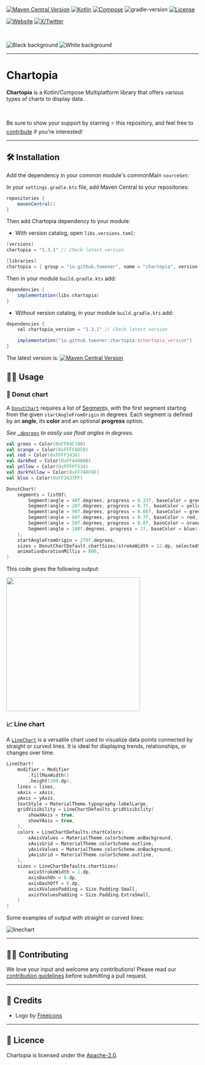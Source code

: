 [![Maven Central Version](https://img.shields.io/maven-central/v/io.github.tweener/chartopia?color=orange)](https://central.sonatype.com/artifact/io.github.tweener/chartopia)
[![Kotlin](https://img.shields.io/badge/kotlin-2.1.0-blue.svg?logo=kotlin)](http://kotlinlang.org)
[![Compose](https://img.shields.io/badge/compose-1.7.3-blue.svg?logo=jetpackcompose)](https://www.jetbrains.com/lp/compose-multiplatform)
![gradle-version](https://img.shields.io/badge/gradle-8.11.1-blue?logo=gradle)
[![License](https://img.shields.io/badge/License-Apache%202.0-green.svg)](https://opensource.org/licenses/Apache-2.0)

[![Website](https://img.shields.io/badge/Author-vivienmahe.com-purple)](https://vivienmahe.com/)
[![X/Twitter](https://img.shields.io/twitter/follow/VivienMahe)](https://twitter.com/VivienMahe)

<br>

![Black background](https://github.com/user-attachments/assets/5f4e807b-3d98-4049-9574-a1d097e3e4c8#gh-dark-mode-only)
![White background](https://github.com/user-attachments/assets/c01de8b6-b96f-4d81-8429-5d74b4a32d67#gh-light-mode-only)

---

# Chartopia

**Chartopia** is a Kotlin/Compose Multiplatform library that offers various types of charts to display data.

<br>

Be sure to show your support by starring ⭐️ this repository, and feel free to [contribute](#-contributing) if you're interested!

---

## 🛠️ Installation

Add the dependency in your common module's commonMain `sourceSet`:

In your `settings.gradle.kts` file, add Maven Central to your repositories:
```Groovy
repositories {
    mavenCentral()
}
```

Then add Chartopia dependency to your module:

- With version catalog, open `libs.versions.toml`:
```Groovy
[versions]
chartopia = "1.3.1" // Check latest version

[libraries]
chartopia = { group = "io.github.tweener", name = "chartopia", version.ref = "chartopia" }
```

Then in your module `build.gradle.kts` add:
```Groovy
dependencies {
    implementation(libs.chartopia)
}
```

- Without version catalog, in your module `build.gradle.kts` add:
```Groovy
dependencies {
    val chartopia_version = "1.3.1" // Check latest version

    implementation("io.github.tweener:chartopia:$chartopia_version")
}
```

The latest version is: [![Maven Central Version](https://img.shields.io/maven-central/v/io.github.tweener/chartopia?color=orange)](https://central.sonatype.com/artifact/io.github.tweener/chartopia)

## 🧑‍💻 Usage

### 🍩 Donut chart
A [`DonutChart`](https://github.com/Tweener/chartopia/blob/main/chartopia/src/commonMain/kotlin/com/tweener/chartopia/type/donut/DonutChart.kt) requires a list of [Segment](https://github.com/Tweener/chartopia/blob/main/chartopia/src/commonMain/kotlin/com/tweener/chartopia/type/donut/model/Segment.kt)s, with the first segment starting from the given `startAngleFromOrigin` in degrees.
Each segment is defined by an **angle**, its **color** and an optional **progress** option.

_See [`.degrees`](https://github.com/Tweener/KMPKit/blob/main/kmpkit/src/commonMain/kotlin/com/tweener/kmpkit/kotlinextensions/FloatExtensions.kt#L15) to easily use float angles in degrees._ 

```Kotlin
val green = Color(0xFF04C700)
val orange = Color(0xFFFF8850)
val red = Color(0xFFFF3434)
val darkRed = Color(0xFFA40000)
val yellow = Color(0xFFFFF534)
val darkYellow = Color(0xFF746F0E)
val blue = Color(0xFF3437FF)

DonutChart(
    segments = listOf(
        Segment(angle = 40f.degrees, progress = 0.33f, baseColor = green),
        Segment(angle = 20f.degrees, progress = 0.7f, baseColor = yellow, backgroundColor = darkYellow),
        Segment(angle = 90f.degrees, progress = 0.66f, baseColor = green),
        Segment(angle = 60f.degrees, progress = 0.7f, baseColor = red, backgroundColor = darkRed),
        Segment(angle = 50f.degrees, progress = 0.8f, baseColor = orange),
        Segment(angle = 100f.degrees, progress = 1f, baseColor = blue),
    ),
    startAngleFromOrigin = 270f.degrees,
    sizes = DonutChartDefault.chartSizes(strokeWidth = 12.dp, selectedStrokeWidth = 22.dp),
    animationDurationMillis = 800,
)
```
This code gives the following output:

<img src="https://github.com/Tweener/chartopia/assets/596985/9b1a82dd-6358-4d6e-af2c-cbb3bfe67258" width="350">

### 📈 Line chart
A [`LineChart`](https://github.com/Tweener/chartopia/blob/main/chartopia/src/commonMain/kotlin/com/tweener/chartopia/type/line/LineChart.kt) is a versatile chart used to visualize data points connected by straight or curved lines. It is ideal for displaying trends, relationships, or changes over time.

```Kotlin
LineChart(
    modifier = Modifier
        .fillMaxWidth()
        .height(200.dp),
    lines = lines,
    xAxis = xAxis,
    yAxis = yAxis,
    textStyle = MaterialTheme.typography.labelLarge,
    gridVisibility = LineChartDefaults.gridVisibility(
        showXAxis = true,
        showYAxis = true,
    ),
    colors = LineChartDefaults.chartColors(
        xAxisValues = MaterialTheme.colorScheme.onBackground,
        xAxisGrid = MaterialTheme.colorScheme.outline,
        yAxisValues = MaterialTheme.colorScheme.onBackground,
        yAxisGrid = MaterialTheme.colorScheme.outline,
    ),
    sizes = LineChartDefaults.chartSizes(
        axisStrokeWidth = 1.dp,
        axisDashOn = 8.dp,
        axisDashOff = 8.dp,
        axisXValuesPadding = Size.Padding.Small,
        axisYValuesPadding = Size.Padding.ExtraSmall,
    )
)
```
Some examples of output with straight or curved lines:

![linechart](https://github.com/user-attachments/assets/060464f5-ff2e-4e05-881f-a6e3ce52740d)

---

## 👨‍💻 Contributing

We love your input and welcome any contributions! Please read our [contribution guidelines](https://github.com/Tweener/chartopia/blob/master/CONTRIBUTING.md) before submitting a pull request.

---

## 🙏 Credits

- Logo by [Freeicons](https://freeicons.io/university-3/economy-data-chart-business-graph-icon-511816)

---

## 📜 Licence

Chartopia is licensed under the [Apache-2.0](https://github.com/Tweener/chartopia?tab=Apache-2.0-1-ov-file#readme).
